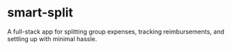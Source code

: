 # smart-split
A full-stack app for splitting group expenses, tracking reimbursements, and settling up with minimal hassle.
